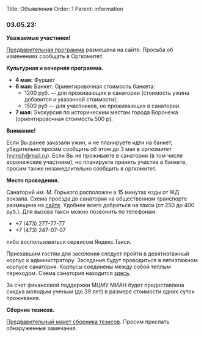 Title: Объявления
Order: 1
Parent: information

### 03.05.23:

**Уважаемые участники!**

[Предварительная программа](files/vvmsh2023-program.pdf) размещена на сайте. Просьба об изменениях сообщать в Оргкомитет.

**Культурная и вечерняя программа.**

* **4 мая:** Фуршет
* **6 мая:** Банкет. Ориентировочная стоимость банкета:
    - 1200 руб. — для проживающих в санатории (стоимость ужина добавится к указанной стоимости);
    - 1500 руб — для участников, не проживающих в санатории.
* **7 мая:** Экскурсия по историческим местам города Воронежа (ориентировочная стоимость 500 р).

**Внимание!**

Если Вы ранее заказали ужин, и не планируете идти на банкет, убедительно просим сообщить об этом до 3 мая в оргкомитет ([vvmsh@mail.ru](mailto:vvmsh@mail.ru)). Если Вы не проживаете в санатории (в том числе воронежские участники), но планируете принять участие в банкете, просим также незамедлительно сообщить в оргкомитет.

**Место проведения.**

Санаторий им. М. Горького расположен в 15 минутах езды от ЖД вокзала. Схема проезда до санатория на общественном транспорте размещена на [сайте](https://gorkyvrn.ru/kontaktyi). Удобнее всего добраться на такси (от 250 до 400 руб.). Для вызова такси можно позвонить по телефонам:
* +7 (473) 277-77-77
* +7 (473) 247-07-07

либо воспользоваться сервисом Яндекс.Такси.

Приехавшим гостям для заселения следует пройти в девятиэтажный корпус к администратору. Заседания будут проводиться в пятиэтажном корпусе санатория. Корпусы соединены между собой теплым переходом. Схема санатория находится [здесь](https://gorkyvrn.ru/infrastruktura).

За счет финансовой поддержки МЦМУ МИАН будет предоставлена скидка молодым ученым (до 39 лет) в размере стоимости одних суток проживания.

**Сборник тезисов.**

[Предварительный макет сборника тезисов](files/vvmsh2023.pdf). Просим прислать обнаруженные замечания.